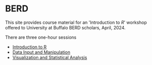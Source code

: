 
# BERD

<!-- badges: start -->
<!-- badges: end -->

This site provides course material for an 'Introduction to *R*'
workshop offered to University at Buffalo BERD scholars, April, 2024.

There are three one-hour sessions

- [Introduction to R][intro]
- [Data Input and Manipulation][io]
- [Visualization and Statistical Analysis][vis]

[intro]: https://mtmorgan.github.io/BERD/docs/articles/a_introduction_to_r.html
[io]: https://mtmorgan.github.io/BERD/docs/articles/b_data_io.html
[vis]: https://mtmorgan.github.io/BERD/docs/articles/c_visualization.html

